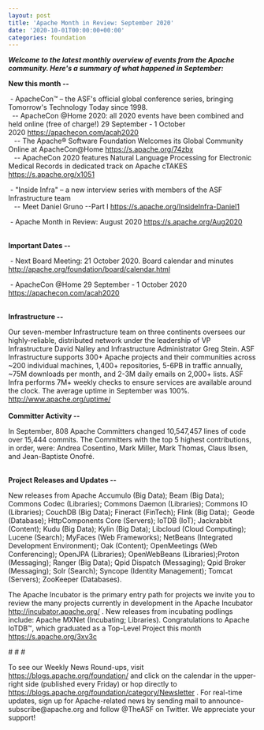 ```yaml
---
layout: post
title: 'Apache Month in Review: September 2020'
date: '2020-10-01T00:00:00+00:00'
categories: foundation
---
```

<p></p><p><i><span style="font-weight: 700;">Welcome to the latest monthly overview of events from the Apache community. Here's a summary of what happened in September:</span></i></p><p><span style="font-weight: 700;">New this month --</span></p><p>&nbsp;- ApacheCon™&nbsp;– the ASF's official global conference series, bringing Tomorrow's Technology Today since 1998.<br>&nbsp; -- ApacheCon @Home 2020: all 2020 events have been combined and held online (free of charge!) 29 September - 1 October 2020&nbsp;<a href="https://apachecon.com/acah2020" target="_blank">https://apachecon.com/acah2020</a><a href="https://apachecon.com/acah2020" target="_blank" style="background-color: rgb(255, 255, 255);"></a><br>&nbsp; &nbsp;-- The Apache® Software Foundation Welcomes its Global Community Online at ApacheCon@Home <a href="https://s.apache.org/74zbx" target="_blank">https://s.apache.org/74zbx</a>&nbsp;<a href="https://s.apache.org/74zbx" target="_blank" style="background-color: rgb(255, 255, 255);"></a><br>&nbsp; &nbsp;-- ApacheCon 2020 features Natural Language Processing for Electronic Medical Records in dedicated track on Apache cTAKES <a href="https://s.apache.org/x1051" rel="noreferrer" target="_blank" data-saferedirecturl="https://www.google.com/url?q=https://s.apache.org/x1051&amp;source=gmail&amp;ust=1601623776852000&amp;usg=AFQjCNHknyler2jpRVXyNit6ai0p17_PPQ" style="background-color: rgb(255, 255, 255);">https://s.apache.org/x1051</a></p><p>&nbsp;- "Inside Infra" – a new interview series with members of the ASF Infrastructure team<br>&nbsp; &nbsp;-- Meet Daniel Gruno --Part I <a href="https://s.apache.org/InsideInfra-Daniel1" target="_blank">https://s.apache.org/InsideInfra-Daniel1</a></p><p>&nbsp;- Apache Month in Review: August 2020 <a href="https://s.apache.org/Aug2020" target="_blank" style="background-color: rgb(255, 255, 255);">https://s.apache.org/Aug2020</a></p><p><br><span style="font-weight: 700;">Important Dates --</span></p><p>&nbsp;- Next Board Meeting: 21 October 2020. Board calendar and minutes <a href="http://apache.org/foundation/board/calendar.html" target="_blank">http://apache.org/foundation/board/calendar.html</a></p><p>&nbsp;- ApacheCon @Home 29 September - 1 October 2020 <a href="https://apachecon.com/acah2020" target="_blank">https://apachecon.com/acah2020</a></p><p><br><span style="font-weight: 700;">Infrastructure --</span></p><div>Our
 seven-member Infrastructure team on three continents oversees our 
highly-reliable, distributed network under the leadership of VP 
Infrastructure David Nalley and Infrastructure Administrator Greg Stein.
 ASF Infrastructure supports 300+ Apache projects and their communities 
across ~200 individual machines, 1,400+ repositories, 5-6PB in traffic 
annually, ~75M downloads per month, and 2-3M daily emails on 2,000+ 
lists. ASF Infra performs 7M+ weekly checks to ensure services are available around the clock. The average uptime in September was 100%. <a href="http://www.apache.org/uptime/" target="_blank">http://www.apache.org/uptime/</a><b><br></b></div><div><b><br></b></div><div><b>Committer Activity --</b></div><p>In September, 808 Apache Committers changed 10,547,457 lines of code over 15,444
 commits. The Committers with the top 5 highest contributions, in 
order, were: Andrea Cosentino, Mark Miller, Mark Thomas, Claus Ibsen, and Jean-Baptiste Onofré. <br> <br></p><p><b>Project Releases and Updates --</b></p>New releases from Apache Accumulo (Big Data); Beam (Big Data); Commons Codec (Libraries); Commons Daemon (Libraries); Commons IO (Libraries); CouchDB (Big Data); Fineract (FinTech); Flink (Big Data);&nbsp; Geode (Database); HttpComponents Core (Servers); IoTDB (IoT); Jackrabbit (Content); Kudu (Big Data);&nbsp;Kylin (Big Data); Libcloud (Cloud Computing); Lucene (Search);&nbsp;MyFaces (Web Frameworks); NetBeans (Integrated Development Environment); Oak (Content); OpenMeetings (Web Conferencing); OpenJPA (Libraries); OpenWebBeans (Libraries);Proton (Messaging); Ranger (Big Data); Qpid Dispatch (Messaging); Qpid Broker (Messaging); Solr (Search); Syncope (Identity Management); Tomcat (Servers);&nbsp;ZooKeeper (Databases).<p></p><p></p><p>The
 Apache Incubator is the primary entry path for projects we invite you to review 
the many projects currently in development in the Apache Incubator <a href="http://incubator.apache.org/" target="_blank">http://incubator.apache.org/</a>&nbsp;. New releases from incubating podlings include: Apache MXNet (Incubating; Libraries). Congratulations to Apache IoTDB™, which graduated as a<span class="il"> Top</span>-<span class="il">Level</span> Project this <span class="il">month</span> <a href="https://s.apache.org/3xv3c" target="_blank">https://s.apache.org/3xv3c</a> </p><p># # #</p><p>To see our Weekly News Round-ups, visit <a href="https://blogs.apache.org/foundation/" target="_blank">https://blogs.apache.org/foundation/</a>&nbsp;and click on the calendar in the upper-right side (published every Friday) or hop directly to <a href="https://blogs.apache.org/foundation/category/Newsletter" target="_blank">https://blogs.apache.org/foundation/category/Newsletter</a>&nbsp;.
 For real-time updates, sign up for Apache-related news by sending mail 
to announce-subscribe@apache.org and follow @TheASF on Twitter. We 
appreciate your support!</p><p></p>
